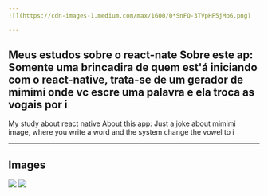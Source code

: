 ```yaml
---
![](https://cdn-images-1.medium.com/max/1600/0*SnFQ-3TVpHF5jMb6.png) 

---
```



Meus estudos sobre o react-nate
Sobre este ap:
Somente uma brincadira de quem est'á iniciando com o react-native, trata-se de um gerador de mimimi onde vc escre uma palavra e ela troca as vogais por i
----

My study about react native
About this app:
Just a joke about mimimi image, where you write a word and the system change the vowel to i

---

Images
----
![](https://github.com/paulosoujava/react-mimimi/blob/master/image/telaMIMI.png) 
![](https://github.com/paulosoujava/react-mimimi/blob/master/image/telaMIMI2.png) 
